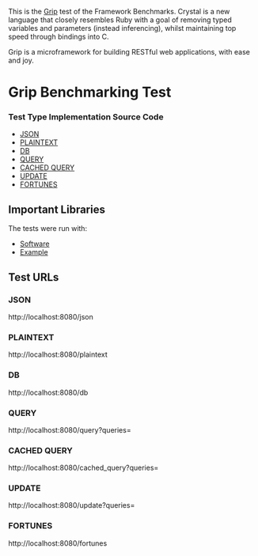This is the [Grip](https://github.com/grip-framework/grip) test of the Framework Benchmarks.
Crystal is a new language that closely resembles Ruby with a goal of removing typed variables and parameters (instead inferencing), whilst maintaining top speed through bindings into C.

Grip is a microframework for building RESTful web applications, with ease and joy.


# Grip Benchmarking Test

### Test Type Implementation Source Code

* [JSON](grip.cr)
* [PLAINTEXT](grip.cr)
* [DB](grip.cr)
* [QUERY](grip.cr)
* [CACHED QUERY](grip.cr)
* [UPDATE](grip.cr)
* [FORTUNES](grip.cr)

## Important Libraries
The tests were run with:
* [Software](https://www.example1.com/)
* [Example](http://www.example2.com/)

## Test URLs
### JSON

http://localhost:8080/json

### PLAINTEXT

http://localhost:8080/plaintext

### DB

http://localhost:8080/db

### QUERY

http://localhost:8080/query?queries=

### CACHED QUERY

http://localhost:8080/cached_query?queries=

### UPDATE

http://localhost:8080/update?queries=

### FORTUNES

http://localhost:8080/fortunes
